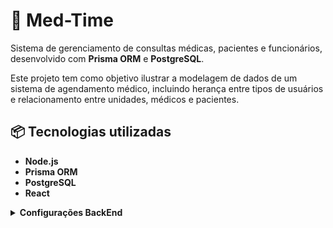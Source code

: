 # 🏥 Med-Time
Sistema de gerenciamento de consultas médicas, pacientes e funcionários, desenvolvido com **Prisma ORM** e **PostgreSQL**.

Este projeto tem como objetivo ilustrar a modelagem de dados de um sistema de agendamento médico, incluindo herança entre tipos de usuários e relacionamento entre unidades, médicos e pacientes.

## 📦 Tecnologias utilizadas

- **Node.js**
- **Prisma ORM**
- **PostgreSQL**
- **React**

<details>
<summary><strong>Configurações BackEnd</strong></summary>

1. [Configuração do ambiente](#ConfiguracaoDoAmbiente)
2. [Instalação e configuração do Prisma](#InstalacaoEConfiguracaoDoPrisma)

---

<a name="ConfiguracaoDoAmbiente" />

## ⚙️ Configuração do ambiente

### 🧾 Exemplo de `.env`

```env
DATABASE_URL="postgresql://usuario:senha@localhost:5432/meu_projeto?schema=public"
````
**Explicação dos campos:**

| Campo | Descrição |
|-------|-----------|
|`usuario`| Usuário do banco PostgreSQL (por padrão é `postgres`)|
|`senha`| Senha configurada para o usuário do banco|
|`localhost`| Host onde o banco está rodando|
| `5432`| Porta padrão do PostgreSQL|
| `meu_projeto`| Nome do banco de dados (crie um com esse nome antes de conectar)|
| `schema`| Schema padrão do Postgres (geralmente `public`)|

---

<a name="InstalacaoEConfiguracaoDoPrisma"/>

## 🧰 Instalação e configuração do Prisma

1. **Instale as dependências:**

```bash
npm install
```

2. **Instale o Prisma CLI (caso ainda não tenha):**

```bash
npm install prisma --save-dev
```

3. **Inicialize o Prisma:**

```bash
npx prisma init
```

Isso criará:

* uma pasta `prisma/` com o arquivo `schema.prisma`
* o arquivo `.env` na raiz do projeto

4. **Teste a conexão com o banco:**

```bash
npx prisma db pull
```

Se a conexão estiver correta, não aparecerá erro.

5. **Crie as tabelas com o migrate:**

```bash
npx prisma migrate dev --name init
```

Isso:

* Gera o arquivo de migração em `/prisma/migrations/`
* Cria as tabelas no banco conforme seu schema

6. **Gerar o Prisma Client (para usar no código):**

```bash
npx prisma generate
```

7. **Abrir o Prisma Studio (interface web para visualizar os dados):**

```bash
npx prisma studio
```

O Prisma Studio abrirá em: [http://localhost:5555](http://localhost:5555)

## 🧱 Exemplo de schema (resumido)

```prisma
model usuario {
id_usuario  Int   @id @default(autoincrement())
cpf         String @unique
nome        String
senha       String

paciente    paciente?
funcionario funcionario?
}
```

## 🧠 Exemplo de uso com Prisma Client

### Criando um paciente

```js
await prisma.usuario.create({
data: {
    nome: "João Silva",
    cpf: "12345678900",
    senha: "senha123",
    paciente: {
    create: {
        endereco: "Rua A, 123",
        telefone: "(11) 99999-9999"
    }
    }
}
});
```

## 🧪 Testando o projeto

1. **Verifique se o PostgreSQL está em execução**
2. **Execute as migrações:**

```bash
npx prisma migrate dev
```
3. **Inicie o Prisma Studio para inspecionar os dados:**

```bash
npx prisma studio
```
4. **Execute o projeto normalmente:**

```bash
npm run dev
```
</details>